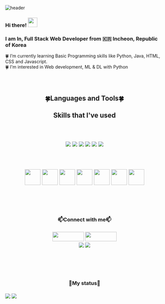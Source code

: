 ![header](https://capsule-render.vercel.app/api?type=waving&animation=fadeIn&color=gradient&customColorList=27&height=200&section=header&text=ChanHwi%20In&fontColor=ffffff&fontSize=40&fontAlign=60&fontAlignY=35&desc=Hello,World🐱%20I'm&ddescSize=20&descAlign=37&descAlignY=35)

### Hi there! <img src="https://raw.githubusercontent.com/MartinHeinz/MartinHeinz/master/wave.gif" width="30px">
### I am In, Full Stack Web Developer from :kr: Incheon, Republic of Korea 

:four_leaf_clover: I’m currently learning Basic Programming skills like Python, Java, HTML, CSS and Javascript.<br/>
:four_leaf_clover: I'm interested in Web development, ML & DL with Python <br/>

<br/><br/>
<h2 align="center"> 🍀Languages and Tools🍀 <h2/>
<p align="center"> Skills that I've used <p/>
  <br/>
<p align="center">
  <img src="https://img.shields.io/badge/Python-3766AB?style=flat-square&logo=Python&logoColor=white"/>
  <img src="https://img.shields.io/badge/MySQL-4479A1?style=flat&logo=MySQL&logoColor=white"/>
  <img src="https://img.shields.io/badge/HTML5-E34F26?&style=flat-square&logo=html5&logoColor=white"/>
  <img src="https://img.shields.io/badge/CSS3-1572B6?style=flat-square&logo=css3&logoColor=white" />
  <img src="https://img.shields.io/badge/JavaScript-323330?style=flat-square&logo=javascript&logoColor=F7DF1E" />
  <img src="https://img.shields.io/badge/Java-007396?style=flat&logo=OpenJDK&logoColor=white"/>
</p>
<br/>

<p align="center">
  <img src="https://static.codenary.co.kr/framework_logo/selenium.png" width="50" height="50"/>
  <img src="https://static.codenary.co.kr/framework_logo/tensorflow.png" width="50" height="50"/>
  <img src="https://static.codenary.co.kr/framework_logo/hadoop.png" width="50" height="50"/>
  <img src="https://static.codenary.co.kr/framework_logo/nodejs.png" width="50" height="50"/>
  <img src="https://static.codenary.co.kr/framework_logo/mongodb.png" width="50" height="50"/>
  <img src="https://static.codenary.co.kr/framework_logo/hive.png" width="50" height="50"/>
  <img src="https://static.codenary.co.kr/framework_logo/tailwind.png" width="50" height="50"/>
</p>

<br/><br/>
  
<h3 align="center"> 📫Connect with me📫 <h3>

<p align="center">
  <a href="https://open.kakao.com/o/sfnbVmSe"><img src="https://img.shields.io/badge/KakaoTalk-FFCD00?style=flat&logo=KakaoTalk&logoColor=white" width="100" height="30"/></a>
  <a href="https://www.instagram.com/p15ch_/"><img src="https://img.shields.io/badge/Instagram-E4405F?style=flat&logo=Instagram&logoColor=white" width="100" height="30"/></a><br/>
  <a href="https://www.gmail.com"><img src="https://img.shields.io/badge/Gmail-dlscjsgnl@gmail.com-EEEEEE?style=for-the-badge&logo=Gmail&logoColor=white"/></a>
  <a href="https://www.naver.com"><img src="https://img.shields.io/badge/Naver-dlscksgnl@naver.com-EEEEEE?style=for-the-badge&logo=Gmail&logoColor=white"/></a>
</p>
<br/><br/><br/>

  <p align="center">
    <h3 align="center"> 🧩My status🧩 <h3/>
  <img src="https://github-readme-stats.vercel.app/api/top-langs/?username=wassaa-1&layout=compact&theme=vue&hide_border=true" />
  <img src="https://github-readme-stats.vercel.app/api?username=wassaa-1&layout=compact&show_icons=true&theme=vue&hide_border=true" />
  <p/>
